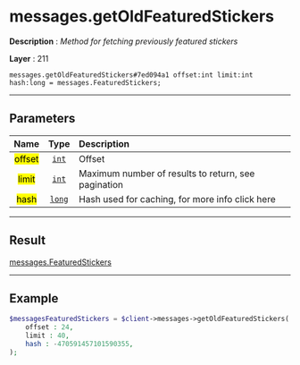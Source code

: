 # messages.getOldFeaturedStickers

**Description** : *Method for fetching previously featured stickers*

**Layer** : 211

```tl
messages.getOldFeaturedStickers#7ed094a1 offset:int limit:int hash:long = messages.FeaturedStickers;
```

---

## Parameters

| Name | Type | Description |
| :---: | :---: | :--- |
| <mark>offset</mark> | [`int`](type/int) | Offset |
| <mark>limit</mark> | [`int`](type/int) | Maximum number of results to return, see pagination |
| <mark>hash</mark> | [`long`](type/long) | Hash used for caching, for more info click here |

---

## Result

[messages.FeaturedStickers](type/messages.FeaturedStickers)

---

## Example

```php
$messagesFeaturedStickers = $client->messages->getOldFeaturedStickers(
	offset : 24,
	limit : 40,
	hash : -470591457101590355,
);
```